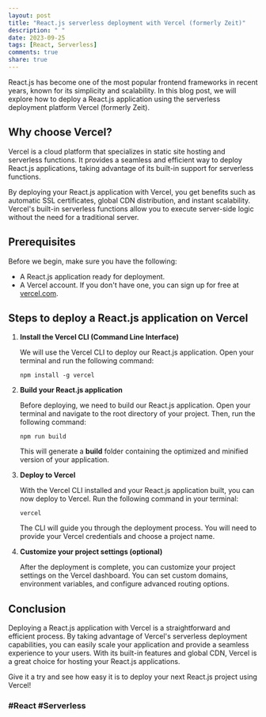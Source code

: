 ```yaml
---
layout: post
title: "React.js serverless deployment with Vercel (formerly Zeit)"
description: " "
date: 2023-09-25
tags: [React, Serverless]
comments: true
share: true
---
```


React.js has become one of the most popular frontend frameworks in recent years, known for its simplicity and scalability. In this blog post, we will explore how to deploy a React.js application using the serverless deployment platform Vercel (formerly Zeit). 

## Why choose Vercel?

Vercel is a cloud platform that specializes in static site hosting and serverless functions. It provides a seamless and efficient way to deploy React.js applications, taking advantage of its built-in support for serverless functions.

By deploying your React.js application with Vercel, you get benefits such as automatic SSL certificates, global CDN distribution, and instant scalability. Vercel's built-in serverless functions allow you to execute server-side logic without the need for a traditional server.

## Prerequisites

Before we begin, make sure you have the following:

- A React.js application ready for deployment.
- A Vercel account. If you don't have one, you can sign up for free at [vercel.com](https://vercel.com).

## Steps to deploy a React.js application on Vercel

1. **Install the Vercel CLI (Command Line Interface)**

   We will use the Vercel CLI to deploy our React.js application. Open your terminal and run the following command:

   ```shell
   npm install -g vercel
   ```

2. **Build your React.js application**

   Before deploying, we need to build our React.js application. Open your terminal and navigate to the root directory of your project. Then, run the following command:

   ```shell
   npm run build
   ```

   This will generate a **build** folder containing the optimized and minified version of your application.

3. **Deploy to Vercel**

   With the Vercel CLI installed and your React.js application built, you can now deploy to Vercel. Run the following command in your terminal:

   ```shell
   vercel
   ```

   The CLI will guide you through the deployment process. You will need to provide your Vercel credentials and choose a project name.

4. **Customize your project settings (optional)**

   After the deployment is complete, you can customize your project settings on the Vercel dashboard. You can set custom domains, environment variables, and configure advanced routing options.

## Conclusion

Deploying a React.js application with Vercel is a straightforward and efficient process. By taking advantage of Vercel's serverless deployment capabilities, you can easily scale your application and provide a seamless experience to your users. With its built-in features and global CDN, Vercel is a great choice for hosting your React.js applications.

Give it a try and see how easy it is to deploy your next React.js project using Vercel!

### #React #Serverless